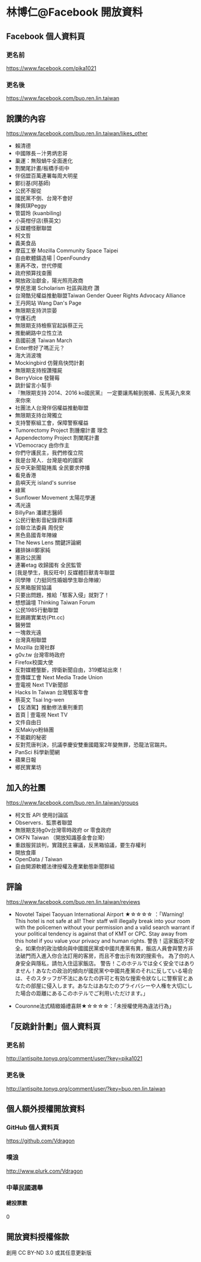 # 林博仁@Facebook 開放資料
## Facebook 個人資料頁
### 更名前
https://www.facebook.com/pika1021

### 更名後
https://www.facebook.com/buo.ren.lin.taiwan

## 說讚的內容
https://www.facebook.com/buo.ren.lin.taiwan/likes_other

* 賴清德
* 中國隊長－汁男炳忠哥
* 巢運：無殼蝸牛全面進化
* 割闌尾計畫/板橋手術中
* 伴侶盟百萬連署每周大明星
* 鄭衍基(阿基師)
* 公民不服從
* 國民黨不倒、台灣不會好
* 陳佩琪Peggy
* 管碧玲 (kuanbiling)
* 小英柑仔店(蔡英文)
* 反媒體怪獸聯盟
* 柯文哲
* 義美食品
* 摩茲工寮 Mozilla Community Space Taipei
* 自由軟體鑄造場 | OpenFoundry
* 憲再不改，世代停擺
* 政府預算找查團
* 開放政治獻金，陽光照亮政商
* 學民思潮 Scholarism 社區與政府 讚
* 台灣酷兒權益推動聯盟Taiwan Gender Queer Rights Advocacy Alliance
* 王丹网站 Wang Dan's Page
* 無限期支持洪崇晏
* 守護石虎
* 無限期支持檢察官起訴蔡正元
* 推動網路中立性立法
* 島國前進 Taiwan March
* Enter修好了嗎正元？
* 海大消波塊
* Mockingbird 仿聲鳥快閃計劃
* 無限期支持按讚殭屍
* BerryVoice 發聲莓
* 跳針留言小幫手
* 『無限期支持 2014、2016 ko國民黨』 一定要讓馬輸到脫褲、反馬英九來來來你來
* 社團法人台灣伴侶權益推動聯盟
* 無限期支持台灣獨立
* 支持警察組工會，保障警察權益
* Tumorectomy Project 割腫瘤計畫 理念
* Appendectomy Project 割闌尾計畫
* VDemocracy 由你作主
* 你們守護民主，我們修復立院
* 我是台灣人．台灣是咱的國家
* 反中天新聞龍捲風 全民要求停播
* 看見香港
* 島嶼天光 island's sunrise
* 綠黨
* Sunflower Movement 太陽花學運
* 馮光遠
* BillyPan 潘建志醫師
* 公民行動影音紀錄資料庫
* 台聯立法委員 周倪安
* 黑色島國青年陣線
* The News Lens 關鍵評論網
* 雞排妹ili鄭家純
* 憲政公民團
* 連署etag 收歸國有 全民監管
* [我是學生，我反旺中] 反媒體巨獸青年聯盟
* 同學陣（力挺同性婚姻學生聯合陣線）
* 反黑箱服貿協議
* 只要出問題，推給「駭客入侵」就對了！
* 想想論壇 Thinking Taiwan Forum
* 公民1985行動聯盟
* 批踢踢實業坊(Ptt.cc)
* 醫勞盟
* 一塊救光遠
* 台灣真相聯盟
* Mozilla 台灣社群
* g0v.tw 台灣零時政府
* Firefox校園大使
* 反對媒體壟斷，捍衛新聞自由，319鄉站出來！
* 壹傳媒工會 Next Media Trade Union
* 壹電視 Next TV新聞部
* Hacks In Taiwan 台灣駭客年會
* 蔡英文 Tsai Ing-wen
* 【反酒駕】推動修法重刑重罰
* 首頁 | 壹電視 Next TV
* 文件自由日
* 反Makiyo粉絲團
* 不能戳的秘密
* 反對荒唐判決，抗議李慶安雙重國籍案2年變無罪，恐龍法官踹共。
* PanSci 科學新聞網
* 蘋果日報
* 鄉民實業坊

## 加入的社團
https://www.facebook.com/buo.ren.lin.taiwan/groups

* 柯文哲 API 使用討論區
* Observers．監票者聯盟
* 無限期支持g0v台灣零時政府 or 零食政府
* OKFN Taiwan （開放知識基金會台灣）
* 重啟服貿談判，實踐民主審議，反黑箱協議，要生存權利
* 開放食庫
* OpenData / Taiwan
* 自由開源軟體法律授權及產業動態新聞群組

## 評論
https://www.facebook.com/buo.ren.lin.taiwan/reviews

* Novotel Taipei Taoyuan International Airport ★☆☆☆☆ ：「Warning! This hotel is not safe at all! Their staff will illegally break into your room with the policemen without your permission and a valid search warrant if your political tendency is against that of KMT or CPC. Stay away from this hotel if you value your privacy and human rights.
警告！這家飯店不安全。如果你的政治傾向與中國國民黨或中國共產黨有異，飯店人員會與警方非法破門而入進入你合法訂用的客房，而且不會出示有效的搜索令。 為了你的人身安全與隱私，請勿入住這家飯店。
警告！このホテルでは全く安全ではありません！あなたの政治的傾向が國民黨や中國共產黨のそれに反している場合は、そのスタッフが不法にあなたの許可と有効な搜索令狀なしに警察官とあなたの部屋に侵入します。あなたはあなたのプライバシーや人権を大切にした場合の距離にあるこのホテルでご利用いただけます。」

* Couronne法式精緻婚禮喜餅★☆☆☆☆：「未授權使用為違法行為」

## 「反跳針計劃」個人資料頁
### 更名前
http://antispite.tonyq.org/comment/user/?key=pika1021

### 更名後
http://antispite.tonyq.org/comment/user/?key=buo.ren.lin.taiwan

## 個人額外授權開放資料
### GitHub 個人資料頁
https://github.com/Vdragon

### 噗浪
http://www.plurk.com/Vdragon

### 中華民國選舉
#### 總投票數
0

## 開放資料授權條款
創用 CC BY-ND 3.0 或其任意更新版